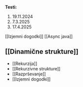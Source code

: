 **Testi:**
1. 19.11.2024
2. 7.3.2025
3. 17.4.2025

[[Izjemni dogodki]]
[[Async java]]
## [[Dinamične strukture]]
- [[Rekurzija]]
- [[Rekurzivne strukture]]
- [[Razprševanje]]
- [[Izjemni dogodki]]